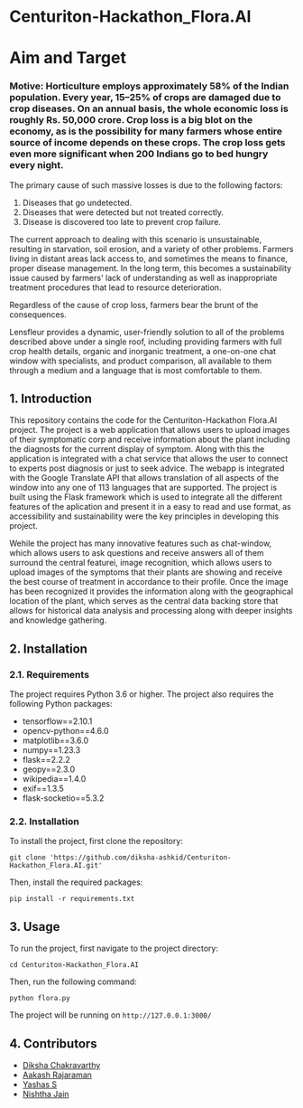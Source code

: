 # Centuriton-Hackathon_Flora.AI

# Aim and Target
### Motive: Horticulture employs approximately 58% of the Indian population. Every year, 15–25% of crops are damaged due to crop diseases. On an annual basis, the whole economic loss is roughly Rs. 50,000 crore. Crop loss is a big blot on the economy, as is the possibility for many farmers whose entire source of income depends on these crops. The crop loss gets even more significant when 200 Indians go to bed hungry every night.
The primary cause of such massive losses is due to the following factors:

1. Diseases that go undetected.
2. Diseases that were detected but not treated correctly.
3. Disease is discovered too late to prevent crop failure.

The current approach to dealing with this scenario is unsustainable, resulting in starvation, soil erosion, and a variety of other problems. Farmers living in distant areas lack access to, and sometimes the means to finance, proper disease management. In the long term, this becomes a sustainability issue caused by farmers' lack of understanding as well as inappropriate treatment procedures that lead to resource deterioration.

Regardless of the cause of crop loss, farmers bear the brunt of the consequences.

Lensfleur provides a dynamic, user-friendly solution to all of the problems described above under a single roof, including providing farmers with full crop health details, organic and inorganic treatment, a one-on-one chat window with specialists, and product comparison, all available to them through a medium and a language that is most comfortable to them.

## 1. Introduction

This repository contains the code for the Centuriton-Hackathon Flora.AI project. The project is a web application that allows users to upload images of their symptomatic corp and receive information about the plant including the diagnosts for the current display of symptom. Along with this the application is integrated with a chat service that allows the user to connect to experts post diagnosis or just to seek advice. The webapp is integrated with the Google Translate API that allows translation of all aspects of the window into any one of 113 languages that are supported. The project is built using the Flask framework which is used to integrate all the different features of the aplication and present it in a easy to read and use format, as accessibility and sustainability were the key principles in developing this project.

Wehile the project has many innovative features such as chat-window, which allows users to ask questions and receive answers all of them surround the central featurei, image recognition, which allows users to upload images of the symptoms that their plants are showing and receive the best course of treatment in accordance to their profile. Once the image has been recognized it provides the information along with the geographical location of the plant, which serves as the central data backing store that allows for historical data analysis and processing along with deeper insights and knowledge gathering.


## 2. Installation

### 2.1. Requirements

The project requires Python 3.6 or higher. The project also requires the following Python packages:

  * tensorflow==2.10.1
  * opencv-python==4.6.0
  * matplotlib==3.6.0
  * numpy==1.23.3
  * flask==2.2.2
  * geopy==2.3.0
  * wikipedia==1.4.0
  * exif==1.3.5
  * flask-socketio==5.3.2

### 2.2. Installation

To install the project, first clone the repository:

`git clone 'https://github.com/diksha-ashkid/Centuriton-Hackathon_Flora.AI.git'`

Then, install the required packages:

`pip install -r requirements.txt`

## 3. Usage

To run the project, first navigate to the project directory:

`cd Centuriton-Hackathon_Flora.AI`

Then, run the following command:

`python flora.py`

The project will be running on `http://127.0.0.1:3000/`

## 4. Contributors

  * [Diksha Chakravarthy](https://github.com/diksha-ashkid)
  * [Aakash Rajaraman](https://github.com/aakashrajaraman)
  * [Yashas S](https://github.com/Yashas2001)
  * [Nishtha Jain](https://github.com/2002nishthajain)


